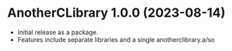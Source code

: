AnotherCLibrary 1.0.0 (2023-08-14)
======================================
* Initial release as a package.
* Features include separate libraries and a single anotherclibrary.a/so
